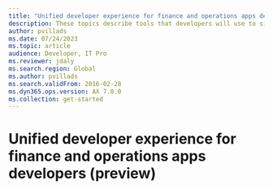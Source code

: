 ```yaml
---
title: "Unified developer experience for finance and operations apps developers (preview)"
description: These topics describe tools that developers will use to simplify working across Microsoft Dataverse, Customer Engagement, and Finance and Operations by using a single tool and a consolidated environment.
author: pvillads
ms.date: 07/24/2023
ms.topic: article
audience: Developer, IT Pro
ms.reviewer: jdaly
ms.search.region: Global
ms.author: pvillads
ms.search.validFrom: 2016-02-28
ms.dyn365.ops.version: AX 7.0.0
ms.collection: get-started
---
```

# Unified developer experience for finance and operations apps developers (preview)

<!-- 
This is a good place to start with an introduction that covers things at a high level.
We will add links to different areas as they emerge.
Who: Developers (We will place this with other content for developers )
Why: Why should the reader care, and read more?
   - Why do these exist?
   - What problem do they solve? 
What: What are 'Combined Tools'. A VS Extension?
When: When do I use them?
   - Use cases. Each of these may be a separate article
Where: Where do I find them? Install them?
How: How do I use them?
   - What is the UI? What actions can user perform?
-->
